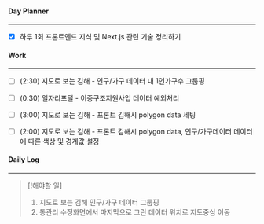 
#### Day Planner
---
- [x] 하루 1회 프론트엔드 지식 및 Next.js 관련 기술 정리하기


#### Work
---
- [ ] (2:30) 지도로 보는 김해 - 인구/가구 데이터 내 1인가구수 그룹핑
- [ ] (0:30) 일자리포털 - 이중구조지원사업 데이터 예외처리
- [ ] (3:00) 지도로 보는 김해 - 프론트 김해시 polygon data 세팅
- [ ] (2:00) 지도로 보는 김해 - 프론트 김해시 polygon data, 인구/가구데이터 데이터에 따른 색상 및 경계값 설정


#### Daily Log
---
> [!해야할 일]
> 1. 지도로 보는 김해 인구/가구 데이터 그룹핑
> 2. 통관리 수정화면에서 마지막으로 그린 데이터 위치로 지도중심 이동



